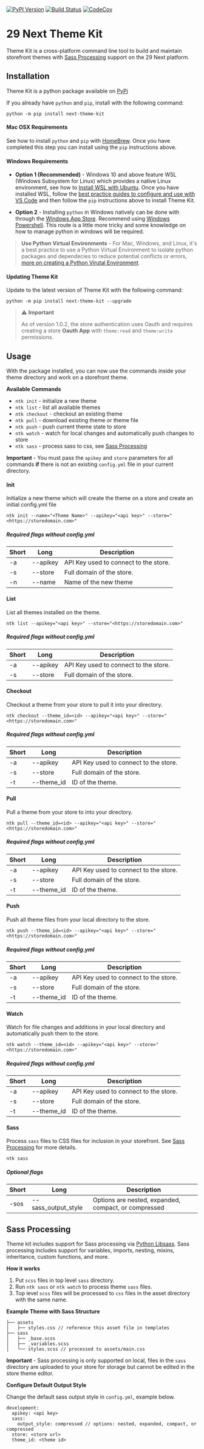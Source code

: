 <!-- Badges -->
[![PyPI Version][pypi-v-image]][pypi-v-link]
[![Build Status][GHAction-image]][GHAction-link]
[![CodeCov][codecov-image]][codecov-link]

# 29 Next Theme Kit

Theme Kit is a cross-platform command line tool to build and maintain storefront themes with [Sass Processing](#sass-processing) support on the 29 Next platform.

## Installation

Theme Kit is a python package available on [PyPi](https://pypi.org/project/next-theme-kit/)

If you already have `python` and `pip`, install with the following command:

```
python -m pip install next-theme-kit
```

#### Mac OSX Requirements
See how to install `python` and `pip` with [HomeBrew](https://docs.brew.sh/Homebrew-and-Python#python-3x). Once you have completed this step you can install using the `pip` instructions above.

#### Windows Requirements

* **Option 1 (Recommended)** - Windows 10 and above feature WSL (Windows Subsystem for Linux) which provides a native Linux environment, see how to [Install WSL with Ubuntu](https://docs.microsoft.com/en-us/windows/wsl/install). Once you have installed WSL, follow the [best practice guides to configure and use with VS Code](https://docs.microsoft.com/en-us/windows/wsl/setup/environment) and then follow the `pip` instructions above to install Theme Kit.

* **Option 2** - Installing `python` in Windows natively can be done with through the [Windows App Store](https://apps.microsoft.com/store/detail/python-39/9P7QFQMJRFP7?hl=en-us&gl=us). Recommend using [Windows Powershell](https://apps.microsoft.com/store/detail/powershell/9MZ1SNWT0N5D?hl=en-us&gl=us). This route is a little more tricky and some knowledge on how to manage python in windows will be required.

> **Use Python Virtual Environments** - For Mac, Windows, and Linux, it's a best practice to use a Python Virtual Environment to isolate python packages and dependecies to reduce potential conflicts or errors, [more on creating a Python Virutal Environment](https://www.freecodecamp.org/news/how-to-setup-virtual-environments-in-python/).


#### Updating Theme Kit

Update to the latest version of Theme Kit with the following command:
```
python -m pip install next-theme-kit --upgrade
```

> :warning: **Important**
>
> As of version 1.0.2, the store authentication uses Oauth and requires creating a store **Oauth App** with `theme:read` and `theme:write` permissions.

## Usage
With the package installed, you can now use the commands inside your theme directory and work on a storefront theme.

**Available Commands**
* `ntk init` - initialize a new theme
* `ntk list` - list all available themes
* `ntk checkout` - checkout an existing theme
* `ntk pull` - download existing theme or theme file
* `ntk push` - push current theme state to store
* `ntk watch` - watch for local changes and automatically push changes to store
* `ntk sass` - process sass to css, see [Sass Processing](#sass-processing)

**Important** - You must pass the `apikey` and `store` parameters for all commands **if** there is not an existing `config.yml` file in your current directory.

#### Init
Initialize a new theme which will create the theme on a store and create an initial config.yml file

```
ntk init --name="<Theme Name>" --apikey="<api key>" --store="<https://storedomain.com>"
```
##### Required flags without config.yml
| Short | Long | Description|
|--- | --- | --- |
| -a | --apikey | API Key used to connect to the store.|
| -s | --store | Full domain of the store. |
| -n | --name | Name of the new theme |


#### List
List all themes installed on the theme.
```
ntk list --apikey="<api key>" --store="<https://storedomain.com>"
```
##### Required flags without config.yml
| Short | Long | Description|
|--- | --- | --- |
| -a | --apikey | API Key used to connect to the store.|
| -s | --store | Full domain of the store. |


#### Checkout
Checkout a theme from your store to pull it into your directory.
```
ntk checkout --theme_id=<id> --apikey="<api key>" --store="<https://storedomain.com>"
```
##### Required flags without config.yml
| Short | Long | Description|
|--- | --- | --- |
| -a | --apikey | API Key used to connect to the store.|
| -s | --store | Full domain of the store. |
| -t | --theme_id | ID of the theme. |

#### Pull
Pull a theme from your store to into your directory.
```
ntk pull --theme_id=<id> --apikey="<api key>" --store="<https://storedomain.com>"
```
##### Required flags without config.yml
| Short | Long | Description|
|--- | --- | --- |
| -a | --apikey | API Key used to connect to the store.|
| -s | --store | Full domain of the store. |
| -t | --theme_id | ID of the theme. |


#### Push
Push all theme files from your local directory to the store.
```
ntk push --theme_id=<id> --apikey="<api key>" --store="<https://storedomain.com>"
```
##### Required flags without config.yml
| Short | Long | Description|
|--- | --- | --- |
| -a | --apikey | API Key used to connect to the store.|
| -s | --store | Full domain of the store. |
| -t | --theme_id | ID of the theme. |


#### Watch
Watch for file changes and additions in your local directory and automatically push them to the store.
```
ntk watch --theme_id=<id> --apikey="<api key>" --store="<https://storedomain.com>"
```
##### Required flags without config.yml
| Short | Long | Description|
|--- | --- | --- |
| -a | --apikey | API Key used to connect to the store.|
| -s | --store | Full domain of the store. |
| -t | --theme_id | ID of the theme. |

#### Sass
Process `sass` files to CSS files for inclusion in your storefront. See [Sass Processing](#sass-processing) for more details.

```
ntk sass
```
##### Optional flags
| Short | Long | Description|
|--- | --- | --- |
| -sos | --sass_output_style |  Options are nested, expanded, compact, or compressed|



## Sass Processing
Theme kit includes support for Sass processing via [Python Libsass](https://sass.github.io/libsass-python/). Sass processing includes support for variables, imports, nesting, mixins, inheritance, custom functions, and more.

**How it works**
1. Put `scss` files in top level `sass` directory.
2. Run `ntk sass` or `ntk watch` to process theme `sass` files.
3. Top level `scss` files will be processed to `css` files in the asset directory with the same name.

**Example Theme with Sass Structure**
```
├── assets
│   ├── styles.css // reference this asset file in templates
├── sass
│   ├── _base.scss
│   ├── _variables.scss
│   └── styles.scss // processed to assets/main.css
```

**Important** - Sass processing is only supported on local, files in the `sass` directory are uploaded to your store for storage but cannot be edited in the store theme editor.

**Configure Default Output Style**

Change the default sass output style in `config.yml`, example below.

```
development:
  apikey: <api key>
  sass:
    output_style: compressed // options: nested, expanded, compact, or compressed
  store: <store url>
  theme_id: <theme id>
```


<!-- Badges -->
[codecov-image]: https://codecov.io/gh/29next/theme-kit/branch/master/graph/badge.svg?token=LPUOTZ5MZ5
[codecov-link]: https://codecov.io/gh/29next/theme-kit
[pypi-v-image]: https://img.shields.io/pypi/v/next-theme-kit.svg
[pypi-v-link]: https://pypi.org/project/next-theme-kit/
[GHAction-image]: https://github.com/29next/theme-kit/actions/workflows/test.yml/badge.svg?branch=master
[GHAction-link]: https://github.com/29next/theme-kit/actions?query=event%3Apush+branch%3Amaster
